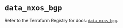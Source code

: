 # `data_nxos_bgp`

Refer to the Terraform Registry for docs: [`data_nxos_bgp`](https://registry.terraform.io/providers/ciscodevnet/nxos/0.5.10/docs/data-sources/bgp).
